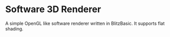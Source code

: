# Software 3D Renderer
A simple OpenGL like software renderer written in BlitzBasic. It supports flat shading.
